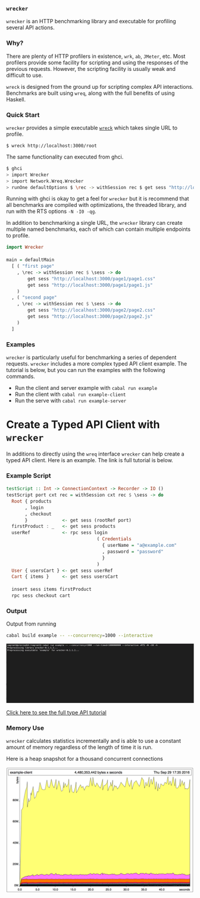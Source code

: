 ### `wrecker`
`wrecker` is an HTTP benchmarking library and executable for profiling several API actions.

### Why?

There are plenty of HTTP profilers in existence, `wrk`, `ab`, `JMeter`, etc. Most profilers provide some facility for scripting and using the responses of the previous requests. However, the scripting facility is usually weak and difficult to use.

`wreck` is designed from the ground up for scripting complex API interactions. Benchmarks are built using `wreq`, along with the full benefits of using Haskell.

### Quick Start

`wrecker` provides a simple executable [`wreck`](/app/Main.hs) which takes single URL to profile.

```
$ wreck http://localhost:3000/root
```

The same functionality can executed from ghci.

```bash
$ ghci
> import Wrecker
> import Network.Wreq.Wrecker
> runOne defaultOptions $ \rec -> withSession rec $ get sess "http://localhost:3000/root"
```

Running with ghci is okay to get a feel for `wrecker` but it is recommend that all
benchmarks are compiled with optimizations, the threaded library,
and run with the RTS options `-N -I0 -qg`.



In addition to benchmarking a single URL, the `wrecker` library can create
multiple named benchmarks, each of which can contain multiple endpoints to
profile.

```haskell
import Wrecker

main = defaultMain
  [ ( "first page"
    , \rec -> withSession rec $ \sess -> do
        get sess "http://localhost:3000/page1/page1.css"
        get sess "http://localhost:3000/page1/page1.js"
    )
  , ( "second page"
    , \rec -> withSession rec $ \sess -> do
        get sess "http://localhost:3000/page2/page2.css"
        get sess "http://localhost:3000/page2/page2.js"
    )
  ]

```

### Examples

`wrecker` is particularly useful for benchmarking a series of dependent
requests. `wrecker` includes a more complex typed API client example. The tutorial is
below, but you can run the examples with the following commands.

 - Run the client and server example with `cabal run example`
 - Run the client with `cabal run example-client `
 - Run the serve with `cabal run example-server`

# Create a Typed API Client with `wrecker`

In additions to directly using the `wreq` interface `wrecker` can help create a
typed API client. Here is an example. The link is full tutorial is below.

### Example Script

```haskell
testScript :: Int -> ConnectionContext -> Recorder -> IO ()
testScript port cxt rec = withSession cxt rec $ \sess -> do
  Root { products
       , login
       , checkout
       }             <- get sess (rootRef port)
  firstProduct : _   <- get sess products
  userRef            <- rpc sess login
                                  ( Credentials
                                    { userName = "a@example.com"
                                    , password = "password"
                                    }
                                  )
  User { usersCart } <- get sess userRef
  Cart { items }     <- get sess usersCart

  insert sess items firstProduct
  rpc sess checkout cart
```

### Output

Output from running

```bash
cabal build example -- --concurrency=1000 --interactive
```

![Example terminal output](/examples/new-example.gif?raw=true "Example Terminal Output")


[Click here to see the full type API tutorial](/examples/Client.md)

### Memory Use

`wrecker` calculates statistics incrementally and is able to use a constant
amount of memory regardless of the length of time it is run.

Here is a heap snapshot for a thousand concurrent connections

![Heap Snapshot](/memoryProfile.png?raw=true "Heap Snapshot")
